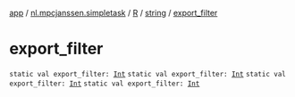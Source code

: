 [app](../../../index.md) / [nl.mpcjanssen.simpletask](../../index.md) / [R](../index.md) / [string](index.md) / [export_filter](.)

# export_filter

`static val export_filter: `[`Int`](https://kotlinlang.org/api/latest/jvm/stdlib/kotlin/-int/index.html)
`static val export_filter: `[`Int`](https://kotlinlang.org/api/latest/jvm/stdlib/kotlin/-int/index.html)
`static val export_filter: `[`Int`](https://kotlinlang.org/api/latest/jvm/stdlib/kotlin/-int/index.html)
`static val export_filter: `[`Int`](https://kotlinlang.org/api/latest/jvm/stdlib/kotlin/-int/index.html)